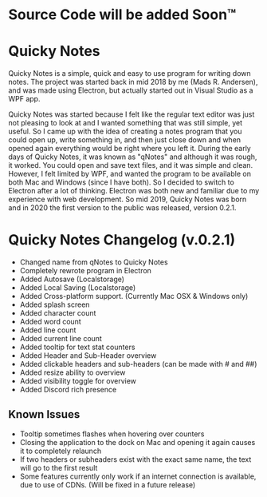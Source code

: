 # Source Code will be added Soon:tm:

# Quicky Notes
Quicky Notes is a simple, quick and easy to use program for writing down notes.
The project was started back in mid 2018 by me (Mads R. Andersen), and was made using Electron, but actually started out in Visual Studio as a WPF app.

Quicky Notes was started because I felt like the regular text editor was just not pleasing to look at and I wanted something that was still simple, yet useful. 
So I came up with the idea of creating a notes program that you could open up, write something in, and then just close down and when opened again everything would be right where you left it. During the early days of Quicky Notes, it was known as "qNotes" and although it was rough, it worked. You could open and save text files, and it was simple and clean. However, I felt limited by WPF, and wanted the program to be available on both Mac and Windows (since I have both). So I decided to switch to Electron after a lot of thinking. Electron was both new and familiar due to my experience with web development. So mid 2019, Quicky Notes was born and in 2020 the first version to the public was released, version 0.2.1.


# Quicky Notes Changelog (v.0.2.1)
 - Changed name from qNotes to Quicky Notes
 - Completely rewrote program in Electron
 - Added Autosave (Localstorage)
 - Added Local Saving (Localstorage)
 - Added Cross-platform support. (Currently Mac OSX & Windows only)
 - Added splash screen
 - Added character count
 - Added word count
 - Added line count
 - Added current line count
 - Added tooltip for text stat counters
 - Added Header and Sub-Header overview
 - Added clickable headers and sub-headers (can be made with # and ##)
 - Added resize ability to overview
 - Added visibility toggle for overview
 - Added Discord rich presence
 
 ## Known Issues
  - Tooltip sometimes flashes when hovering over counters
  - Closing the application to the dock on Mac and opening it again causes it to completely relaunch
  - If two headers or subheaders exist with the exact same name, the text will go to the first result
  - Some features currently only work if an internet connection is available, due to use of CDNs. (Will be fixed in a future release)
